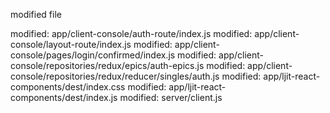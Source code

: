 modified file

modified:   app/client-console/auth-route/index.js
modified:   app/client-console/layout-route/index.js
modified:   app/client-console/pages/login/confirmed/index.js
modified:   app/client-console/repositories/redux/epics/auth-epics.js
modified:   app/client-console/repositories/redux/reducer/singles/auth.js
modified:   app/ljit-react-components/dest/index.css
modified:   app/ljit-react-components/dest/index.js
modified:   server/client.js